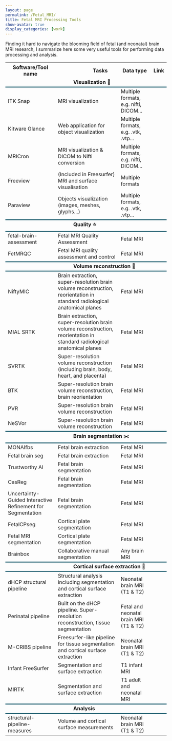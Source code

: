 ```yaml
---
layout: page
permalink: /Fetal_MRI/
title: Fetal MRI Processing Tools
show-avatar: true
display_categories: [work]
---
```


Finding it hard to navigate the blooming field of fetal (and neonatal) brain MRI research, I summarize here some very useful tools for performing data processing and analysis.

<table>
<tr> <th>  Software/Tool name   </th>
<th>  <img width=80/>  Tasks <img width=80/>  </th>
<th> Data type  </th>
<th> Link   </th>
</tr>

 <tr>
  <td colspan="4"> <img width=200/> <b>Visualization 👀</b> <img width=200/> </td>
 </tr>
      
<tr style="border-top:3px solid #2b6777;">
<td>ITK Snap</td>    
<td>MRI visualization</td>
<td>Multiple formats, e.g. nifti, DICOM... </td>
<td> <a href="http://www.itksnap.org/pmwiki/pmwiki.php"> <i class="fas fa-link"></i></a> </td>
</tr>

<tr>
<td>Kitware Glance</td>    
<td>Web application for object visualization</td>
<td>Multiple formats, e.g. .vtk, .vtp... </td>
<td> <a href="https://kitware.github.io/glance/app/"> <i class="fas fa-link"></i></a> </td>
</tr>

   
<tr>
<td>MRICron</td>    
<td>MRI visualization & DICOM to Nifti conversion</td>
<td>Multiple formats, e.g. nifti, DICOM...</td>
<td> <a href="https://www.nitrc.org/projects/mricron"> <i class="fas fa-link"></i></a></td>
</tr>
   
<tr>
<td>Freeview</td>    
<td>(Included in Freesurfer) MRI and surface visualisation</td>
<td>Multiple formats</td>
<td> <a href="https://surfer.nmr.mgh.harvard.edu/fswiki/FsTutorial/OutputData_freeview"> <i class="fas fa-link"></i></a>  </td>
</tr>
      
<tr>
<td>Paraview</td>    
<td>Objects visualization (images, meshes, glyphs...)</td>
<td>Multiple formats, e.g. .vtk, .vtp...</td>
<td> <a href="https://www.paraview.org/"> <i class="fas fa-link"></i></a>  </td>
</tr>

<tr style="border-top:3px solid #2b6777;">
  <td colspan="4"> <img width=200/> <b>Quality ⭐</b> <img width=200/> </td>
 </tr>

<tr style="border-top:3px solid #2b6777;">
<td>fetal-brain-assessment</td>    
<td>Fetal MRI Quality Assessment</td>
<td>Fetal MRI</td>
<td> <a href="https://github.com/FNNDSC/pl-fetal-brain-assessment"> <i class="fas fa-link"></i></a>   </td>
</tr>

<tr>
<td>FetMRQC</td>    
<td>Fetal MRI quality assessment and control</td>
<td>Fetal MRI</td>
<td> <a href="https://github.com/medical-image-analysis-laboratory/fetal_brain_qc"> <i class="fas fa-link"></i></a>   </td>
</tr>



<tr style="border-top:3px solid #2b6777;">
  <td colspan="4"> <img width=200/> <b>Volume reconstruction 🧊</b> <img width=200/> </td>
 </tr>
   
<tr style="border-top:3px solid #2b6777;">
<td>NiftyMIC</td>    
<td>Brain extraction, super-resolution brain volume reconstruction, reorientation in standard radiological anatomical planes</td>
<td>Fetal MRI</td>
<td>  <a href="https://github.com/gift-surg/NiftyMIC"> <i class="fas fa-link"></i></a> </td>
</tr>
   
<tr>
<td>MIAL SRTK</td>    
<td>Brain extraction, super-resolution brain volume reconstruction, reorientation in standard radiological anatomical planes</td>
<td>Fetal MRI</td>
<td> <a href="https://mialsrtk.readthedocs.io/en/latest"> <i class="fas fa-link"></i></a>  </td>
</tr>
   
<tr>
<td> SVRTK</td>    
<td>Super-resolution volume reconstruction (including brain, body, heart, and placenta) </td>
<td>Fetal MRI</td>
<td> <a href="https://github.com/SVRTK/SVRTK"> <i class="fas fa-link"></i></a>  </td>
</tr>

<tr>
<td>BTK</td>    
<td>Super-resolution brain volume reconstruction, brain reorientation</td>
<td>Fetal MRI</td>
<td> <a href="https://www.nitrc.org/projects/btk"> <i class="fas fa-link"></i></a>   </td>
</tr>
   
<tr>
<td>PVR</td>    
<td>Super-resolution brain volume reconstruction</td>
<td>Fetal MRI</td>
<td> <a href="https://github.com/bkainz/fetalReconstruction"> <i class="fas fa-link"></i></a>   </td>
</tr>

<tr>
<td>NeSVor</td>    
<td>Super-resolution brain volume reconstruction</td>
<td>Fetal MRI</td>
<td> <a href="https://github.com/daviddmc/NeSVoR"> <i class="fas fa-link"></i></a>   </td>
</tr>

<tr style="border-top:3px solid #2b6777;">
  <td colspan="4"> <img width=200/> <b>Brain segmentation ✂️</b> <img width=200/> </td>
 </tr>

<tr style="border-top:3px solid #2b6777;">
<td>MONAIfbs</td>    
<td>Fetal brain extraction</td>
<td>Fetal MRI</td>
<td> <a href="https://github.com/gift-surg/MONAIfbs"> <i class="fas fa-link"></i></a>   </td>
</tr>

<tr>
<td>Fetal brain seg</td>    
<td>Fetal brain extraction</td>
<td>Fetal MRI</td>
<td> <a href="https://github.com/gift-surg/fetal_brain_seg"> <i class="fas fa-link"></i></a>   </td>
</tr>


<tr>
<td>Trustworthy AI</td>    
<td>Fetal brain segmentation</td>
<td>Fetal MRI</td>
<td> <a href="https://github.com/LucasFidon/trustworthy-ai-fetal-brain-segmentation"> <i class="fas fa-link"></i></a>   </td>
</tr>

<tr>
<td>CasReg</td>    
<td>Fetal brain segmentation</td>
<td>Fetal MRI</td>
<td> <a href="https://github.com/valbcn/casreg"> <i class="fas fa-link"></i></a>   </td>
</tr>

<tr>
<td>Uncertainty-Guided Interactive Refinement for Segmentation</td>    
<td>Fetal brain segmentation</td>
<td>Fetal MRI</td>
<td> <a href="https://github.com/HiLab-git/UGIR"> <i class="fas fa-link"></i></a>   </td>
</tr>


<tr>
<td>FetalCPseg</td>    
<td>Cortical plate segmentation</td>
<td>Fetal MRI</td>
<td> <a href="https://github.com/wulalago/FetalCPSeg"> <i class="fas fa-link"></i></a>   </td>
</tr>

<tr>
<td>Fetal MRI segmentation</td>    
<td>Cortical plate segmentation</td>
<td>Fetal MRI</td>
<td> <a href="https://github.com/afetit/fetal-mri-segmentation"> <i class="fas fa-link"></i></a>   </td>
</tr>

<tr>
<td>Brainbox</td>    
<td>Collaborative manual segmentation</td>
<td>Any brain MRI</td>
<td> <a href="https://brainbox.pasteur.fr/"> <i class="fas fa-link"></i></a>   </td>
</tr>


<tr style="border-top:3px solid #2b6777;">
  <td colspan="4"> <img width=200/> <b>Cortical surface extraction 🧠</b> <img width=200/> </td>
 </tr>

<tr style="border-top:3px solid #2b6777;">
<td>dHCP structural pipeline</td>    
<td>Structural analysis including segmentation and cortical surface extraction</td>
<td>Neonatal brain MRI (T1 & T2)</td>
<td> <a href="https://github.com/BioMedIA/dhcp-structural-pipeline"> <i class="fas fa-link"></i></a>  </td>
</tr>
   
<tr>
<td>Perinatal pipeline</td>    
<td>Built on the dHCP pipeline. Super-resolution reconstruction, tissue segmentation </td>
<td>Fetal and neonatal brain MRI (T1 & T2)</td>
<td> <a href="https://github.com/urrand/perinatal-pipeline"> <i class="fas fa-link"></i></a>  </td>
</tr>
   
<tr>
<td>M-CRIBS pipeline</td>    
<td>Freesurfer-like pipeline for tissue segmentation and cortical surface extraction</td>
<td>Neonatal brain MRI (T1 & T2)</td>
<td> <a href="https://github.com/DevelopmentalImagingMCRI/MCRIBS"> <i class="fas fa-link"></i></a>  </td>
</tr>
   
<tr>
<td>Infant FreeSurfer</td>    
<td>Segmentation and surface extraction</td>
<td>T1 infant MRI</td>
<td> <a href="https://surfer.nmr.mgh.harvard.edu/fswiki/infantFS"> <i class="fas fa-link"></i></a>  </td>
</tr>

<tr>
<td>MIRTK</td>    
<td>Segmentation and surface extraction</td>
<td>T1 adult and neonatal MRI</td>
<td> <a href="http://mirtk.github.io/"> <i class="fas fa-link"></i></a>  </td>
</tr>  

<tr style="border-top:3px solid #2b6777;">
  <td colspan="4"> <img width=200/> <b> Analysis</b> <img width=200/> </td>
 </tr>

<tr style="border-top:3px solid #2b6777;">
<td>structural-pipeline-measures</td>    
<td> Volume and cortical surface measurements</td>
<td>Neonatal brain MRI (T1 & T2)</td>
<td> <a href="https://github.com/amakropoulos/structural-pipeline-measures"> <i class="fas fa-link"></i></a>  </td>
</tr>

 </table>
